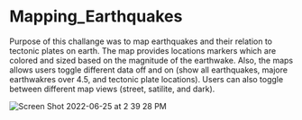 # Mapping_Earthquakes
Purpose of this challange was to map earthquakes and their relation to tectonic plates on earth. The map provides locations markers which are colored and sized based on the magnitude of the earthwake. Also, the maps allows users toggle different data off and on (show all earthquakes, majore earthwakres over 4.5, and tectonic plate locations). Users can also toggle between different map views (street, satilite, and dark).

![Screen Shot 2022-06-25 at 2 39 28 PM](https://user-images.githubusercontent.com/101379969/175791230-e1352bae-9b87-406b-a081-6ba835a382c9.png)


